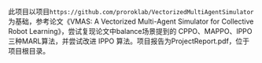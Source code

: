 此项目以项目`https://github.com/proroklab/VectorizedMultiAgentSimulator`为基础，参考论文《VMAS: A Vectorized Multi-Agent Simulator for Collective Robot Learning》，尝试复现论文中balance场景提到的 CPPO、MAPPO、IPPO 三种MARL算法，并尝试改进 IPPO 算法。项目报告为ProjectReport.pdf，位于项目根目录。
